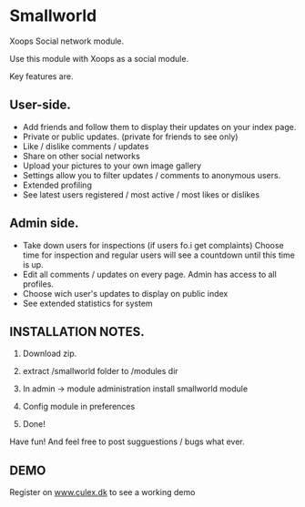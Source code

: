 Smallworld
==========

Xoops Social network module. 

Use this module with Xoops as a social module. 

Key features are.

User-side.
-----------
- Add friends and follow them to display their updates on your index page.
- Private or public updates. (private for friends to see only)
- Like / dislike comments / updates
- Share on other social networks
- Upload your pictures to your own image gallery
- Settings allow you to filter updates / comments to anonymous users.
- Extended profiling
- See latest users registered / most active / most likes or dislikes

Admin side.
-----------
- Take down users for inspections (if users fo.i get complaints) Choose time for inspection and regular users will see a
  countdown until this time is up.
- Edit all comments / updates on every page. Admin has access to all profiles.
- Choose wich user's updates to display on public index
- See extended statistics for system

INSTALLATION NOTES.
-------------------

1) Download zip.

2) extract /smallworld folder to /modules dir

3) In admin -> module administration install smallworld module

4) Config module in preferences

5) Done!

Have fun! And feel free to post sugguestions / bugs what ever.

DEMO
-----

Register on www.culex.dk to see a working demo


